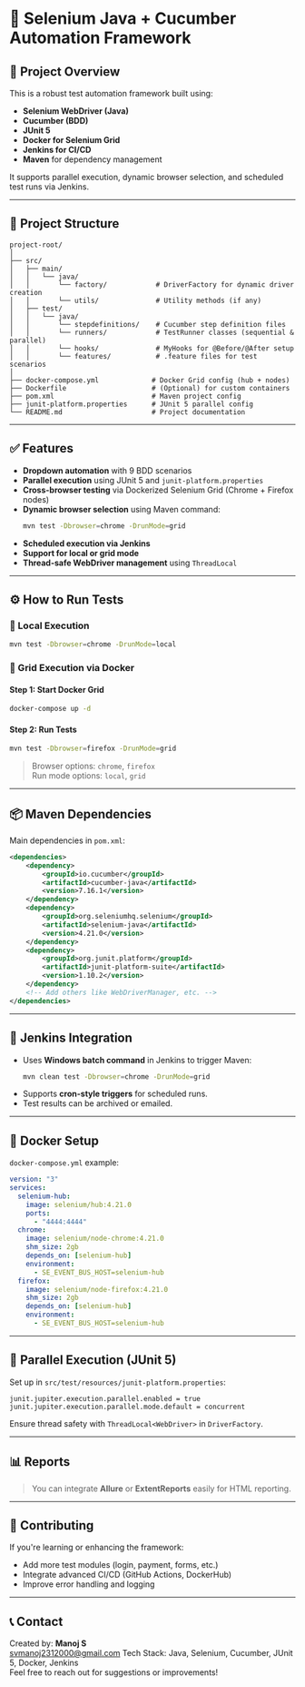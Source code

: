 
# 🚀 Selenium Java + Cucumber Automation Framework

## 🔧 Project Overview

This is a robust test automation framework built using:

- **Selenium WebDriver (Java)**
- **Cucumber (BDD)**
- **JUnit 5**
- **Docker for Selenium Grid**
- **Jenkins for CI/CD**
- **Maven** for dependency management

It supports parallel execution, dynamic browser selection, and scheduled test runs via Jenkins.

---

## 📁 Project Structure

```
project-root/
│
├── src/
│   ├── main/
│   │   └── java/
│   │       └── factory/            # DriverFactory for dynamic driver creation
│   │       └── utils/              # Utility methods (if any)
│   ├── test/
│   │   └── java/
│   │       └── stepdefinitions/    # Cucumber step definition files
│   │       └── runners/            # TestRunner classes (sequential & parallel)
│   │       └── hooks/              # MyHooks for @Before/@After setup
│   │       └── features/           # .feature files for test scenarios
│
├── docker-compose.yml             # Docker Grid config (hub + nodes)
├── Dockerfile                     # (Optional) for custom containers
├── pom.xml                        # Maven project config
├── junit-platform.properties      # JUnit 5 parallel config
└── README.md                      # Project documentation
```

---

## ✅ Features

- **Dropdown automation** with 9 BDD scenarios
- **Parallel execution** using JUnit 5 and `junit-platform.properties`
- **Cross-browser testing** via Dockerized Selenium Grid (Chrome + Firefox nodes)
- **Dynamic browser selection** using Maven command:
  ```bash
  mvn test -Dbrowser=chrome -DrunMode=grid
  ```
- **Scheduled execution via Jenkins**
- **Support for local or grid mode**
- **Thread-safe WebDriver management** using `ThreadLocal`

---

## ⚙️ How to Run Tests

### 🔹 Local Execution

```bash
mvn test -Dbrowser=chrome -DrunMode=local
```

### 🔹 Grid Execution via Docker

#### Step 1: Start Docker Grid
```bash
docker-compose up -d
```

#### Step 2: Run Tests
```bash
mvn test -Dbrowser=firefox -DrunMode=grid
```

> Browser options: `chrome`, `firefox`  
> Run mode options: `local`, `grid`

---

## 📦 Maven Dependencies

Main dependencies in `pom.xml`:

```xml
<dependencies>
    <dependency>
        <groupId>io.cucumber</groupId>
        <artifactId>cucumber-java</artifactId>
        <version>7.16.1</version>
    </dependency>
    <dependency>
        <groupId>org.seleniumhq.selenium</groupId>
        <artifactId>selenium-java</artifactId>
        <version>4.21.0</version>
    </dependency>
    <dependency>
        <groupId>org.junit.platform</groupId>
        <artifactId>junit-platform-suite</artifactId>
        <version>1.10.2</version>
    </dependency>
    <!-- Add others like WebDriverManager, etc. -->
</dependencies>
```

---

## 🧪 Jenkins Integration

- Uses **Windows batch command** in Jenkins to trigger Maven:
  ```bash
  mvn clean test -Dbrowser=chrome -DrunMode=grid
  ```
- Supports **cron-style triggers** for scheduled runs.
- Test results can be archived or emailed.

---

## 🐳 Docker Setup

`docker-compose.yml` example:
```yaml
version: "3"
services:
  selenium-hub:
    image: selenium/hub:4.21.0
    ports:
      - "4444:4444"
  chrome:
    image: selenium/node-chrome:4.21.0
    shm_size: 2gb
    depends_on: [selenium-hub]
    environment:
      - SE_EVENT_BUS_HOST=selenium-hub
  firefox:
    image: selenium/node-firefox:4.21.0
    shm_size: 2gb
    depends_on: [selenium-hub]
    environment:
      - SE_EVENT_BUS_HOST=selenium-hub
```

---

## 🧵 Parallel Execution (JUnit 5)

Set up in `src/test/resources/junit-platform.properties`:
```properties
junit.jupiter.execution.parallel.enabled = true
junit.jupiter.execution.parallel.mode.default = concurrent
```

Ensure thread safety with `ThreadLocal<WebDriver>` in `DriverFactory`.

---

## 📊 Reports

> You can integrate **Allure** or **ExtentReports** easily for HTML reporting.

---

## 💬 Contributing

If you're learning or enhancing the framework:
- Add more test modules (login, payment, forms, etc.)
- Integrate advanced CI/CD (GitHub Actions, DockerHub)
- Improve error handling and logging

---

## 📞 Contact

Created by: **Manoj S**  
svmanoj2312000@gmail.com
Tech Stack: Java, Selenium, Cucumber, JUnit 5, Docker, Jenkins  
Feel free to reach out for suggestions or improvements!
